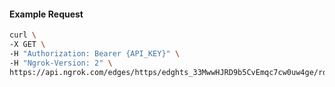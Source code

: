 <!-- Code generated for API Clients. DO NOT EDIT. -->

#### Example Request

```bash
curl \
-X GET \
-H "Authorization: Bearer {API_KEY}" \
-H "Ngrok-Version: 2" \
https://api.ngrok.com/edges/https/edghts_33MwwHJRD9b5CvEmqc7cw0uw4ge/routes/edghtsrt_33MwwIUYzVOWJzeDE3cAfdMKVY3/saml
```

